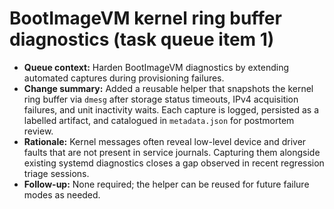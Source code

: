 # BootImageVM kernel ring buffer diagnostics (task queue item 1)

- **Queue context:** Harden BootImageVM diagnostics by extending automated captures during provisioning failures.
- **Change summary:** Added a reusable helper that snapshots the kernel ring buffer via `dmesg` after storage status timeouts, IPv4 acquisition failures, and unit inactivity waits. Each capture is logged, persisted as a labelled artifact, and catalogued in `metadata.json` for postmortem review.
- **Rationale:** Kernel messages often reveal low-level device and driver faults that are not present in service journals. Capturing them alongside existing systemd diagnostics closes a gap observed in recent regression triage sessions.
- **Follow-up:** None required; the helper can be reused for future failure modes as needed.
